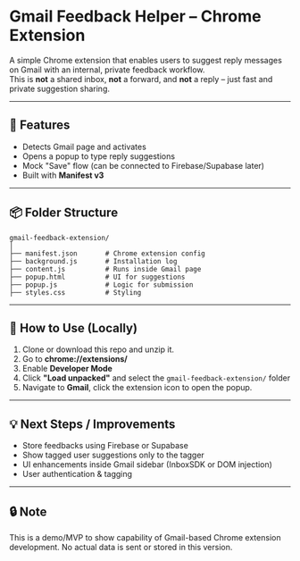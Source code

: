 # Gmail Feedback Helper – Chrome Extension

A simple Chrome extension that enables users to suggest reply messages on Gmail with an internal, private feedback workflow.  
This is **not** a shared inbox, **not** a forward, and **not** a reply – just fast and private suggestion sharing.

---

## 🚀 Features

- Detects Gmail page and activates
- Opens a popup to type reply suggestions
- Mock "Save" flow (can be connected to Firebase/Supabase later)
- Built with **Manifest v3**

---

## 📦 Folder Structure

```
gmail-feedback-extension/
│
├── manifest.json       # Chrome extension config
├── background.js       # Installation log
├── content.js          # Runs inside Gmail page
├── popup.html          # UI for suggestions
├── popup.js            # Logic for submission
├── styles.css          # Styling
```

---

## 🧪 How to Use (Locally)

1. Clone or download this repo and unzip it.
2. Go to **chrome://extensions/**
3. Enable **Developer Mode**
4. Click **"Load unpacked"** and select the `gmail-feedback-extension/` folder
5. Navigate to **Gmail**, click the extension icon to open the popup.

---

## 💡 Next Steps / Improvements

- Store feedbacks using Firebase or Supabase
- Show tagged user suggestions only to the tagger
- UI enhancements inside Gmail sidebar (InboxSDK or DOM injection)
- User authentication & tagging



---

## 🔒 Note

This is a demo/MVP to show capability of Gmail-based Chrome extension development. No actual data is sent or stored in this version.
